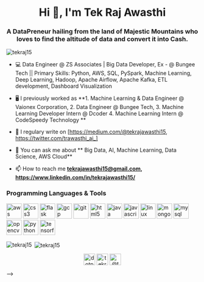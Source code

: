 <h1 align="center">Hi 👋, I'm Tek Raj Awasthi</h1>
<h3 align="center">A DataPreneur hailing from the land of Majestic Mountains who loves to find the altitude of data and convert it into Cash.</h3>

<p align="left"> <img src="https://komarev.com/ghpvc/?username=tekraj15" alt="tekraj15" /> </p>

- 💻 Data Engineer @ ZS Associates | Big Data Developer, Ex - @ Bungee Tech  || Primary Skills: Python, AWS, SQL, PySpark, Machine Learning, Deep Learning, Hadoop, Apache Airflow, Apache Kafka, ETL development, Dashboard Visualization


 
- 🖥 I previously worked as **1. Machine Learning & Data Engineer @ Vaionex Corporation, 2. Data Engineer @ Bungee Tech, 3. Machine Learning Developer Intern @ Dcoder 4. Machine Learning Intern @ CodeSpeedy Technology **

- 📝 I regulary write on [https://medium.com/@tekrajawasthi15, https://twitter.com/trawasthi_ai_]

- 💬 You can ask me about ** Big Data, AI, Machine Learning, Data Science, AWS Cloud**

- 📫 How to reach me **tekrajawasthi15@gmail.com, https://www.linkedin.com/in/tekrajawasthi15/**





### Programming Languages & Tools
<!-- BLOG-POST-LIST:START -->
<!-- BLOG-POST-LIST:END --><p align="left"><img src="https://devicons.github.io/devicon/devicon.git/icons/amazonwebservices/amazonwebservices-original-wordmark.svg" alt="aws" width="40" height="40"/> <img src="https://devicons.github.io/devicon/devicon.git/icons/css3/css3-original-wordmark.svg" alt="css3" width="40" height="40"/>  <img src="https://www.vectorlogo.zone/logos/pocoo_flask/pocoo_flask-icon.svg" alt="flask" width="40" height="40"/> <img src="https://www.vectorlogo.zone/logos/google_cloud/google_cloud-icon.svg" alt="gcp" width="40" height="40"/> <img src="https://www.vectorlogo.zone/logos/git-scm/git-scm-icon.svg" alt="git" width="40" height="40"/> <img src="https://devicons.github.io/devicon/devicon.git/icons/html5/html5-original-wordmark.svg" alt="html5" width="40" height="40"/> <img src="https://devicons.github.io/devicon/devicon.git/icons/java/java-original-wordmark.svg" alt="java" width="40" height="40"/> <img src="https://devicons.github.io/devicon/devicon.git/icons/javascript/javascript-original.svg" alt="javascript" width="40" height="40"/> <img src="https://devicons.github.io/devicon/devicon.git/icons/linux/linux-original.svg" alt="linux" width="40" height="40"/> <img src="https://devicons.github.io/devicon/devicon.git/icons/mongodb/mongodb-original-wordmark.svg" alt="mongodb" width="40" height="40"/> <img src="https://devicons.github.io/devicon/devicon.git/icons/mysql/mysql-original-wordmark.svg" alt="mysql" width="40" height="40"/> <img src="https://www.vectorlogo.zone/logos/opencv/opencv-icon.svg" alt="opencv" width="40" height="40"/> <img src="https://devicons.github.io/devicon/devicon.git/icons/python/python-original.svg" alt="python" width="40" height="40"/> <img src="https://www.vectorlogo.zone/logos/tensorflow/tensorflow-icon.svg" alt="tensorflow" width="40" height="40"/></p><p><img align="left" src="https://github-readme-stats.vercel.app/api/top-langs/?username=tekraj15&layout=compact&hide=html" alt="tekraj15" /></p>

<p>&nbsp;<img align="center" src="https://github-readme-stats.vercel.app/api?username=tekraj15&show_icons=true" alt="tekraj15" /></p>

<p align="center">
<a href="https://twitter.com/dotpyarmy" target="blank"><img align="center" src="https://cdn.jsdelivr.net/npm/simple-icons@3.0.1/icons/twitter.svg" alt="dotpyarmy" height="30" width="30" /></a>
<a href="https://linkedin.com/in/tekrajawasthi15" target="blank"><img align="center" src="https://cdn.jsdelivr.net/npm/simple-icons@3.0.1/icons/linkedin.svg" alt="tekrajawasthi15" height="30" width="30" /></a>
<a href="https://medium.com/@tekrajawasthi15" target="blank"><img align="center" src="https://cdn.jsdelivr.net/npm/simple-icons@3.0.1/icons/medium.svg" alt="@tekrajawasthi15" height="30" width="30" /></a>
</p>


-->
